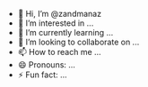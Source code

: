 - 👋 Hi, I’m @zandmanaz
- 👀 I’m interested in ...
- 🌱 I’m currently learning ...
- 💞️ I’m looking to collaborate on ...
- 📫 How to reach me ...
- 😄 Pronouns: ...
- ⚡ Fun fact: ...

<!---
zandmanaz/zandmanaz is a ✨ special ✨ repository because its `README.md` (this file) appears on your GitHub profile.
You can click the Preview link to take a look at your changes.
--->
